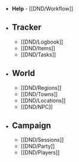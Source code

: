 - **Help** - [[DND/Workflow]]
- ## Tracker
	- [[DND/Logbook]]
	- [[DND/Items]]
	- [[DND/Tasks]]
- ## World
	- [[DND/Regions]]
	- [[DND/Towns]]
	- [[DND/Locations]]
	- [[DND/NPC]]
- ## Campaign
	- [[DND/Sessions]]
	- [[DND/Party]]
	- [[DND/Players]]